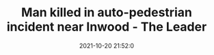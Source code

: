 ---
"title": "Man killed in auto-pedestrian incident near Inwood - The Leader"
"date": "2021-10-20 21:52:0"
"feed_name": "GOOGLENEWSCONSTRUCTION"
"feed_website": "https://news.google.com/search?q=construction%2Bincident&hl=en-US&gl=US&ceid=US:en"
"feed_rss": "https://news.google.com/rss/search?q=construction%2Bincident&hl=en-US&gl=US&ceid=US:en"
"link": "https://www.theleadernews.com/community/man-killed-in-auto-pedestrian-incident-near-inwood/article_205e3050-31f0-11ec-b3e0-bbd40fecce61.html"
"source": "{'href': 'https://www.theleadernews.com', 'title': 'The Leader'}"
"file": "_posts/2021-1-1-76321d8047b26cd3dd68c28e00aa28908404f8e3.md"
"accident": "1"
"drilling": "1"
"represented_by": "0"
"dead": "1"
"injured": "0"
"arrested": "0"
"place": "inwood"
"where": "road site"
"causes": "hit"
"place_uri": "http://en.wikipedia.org/wiki/Inwood%2C_Manhattan"
---